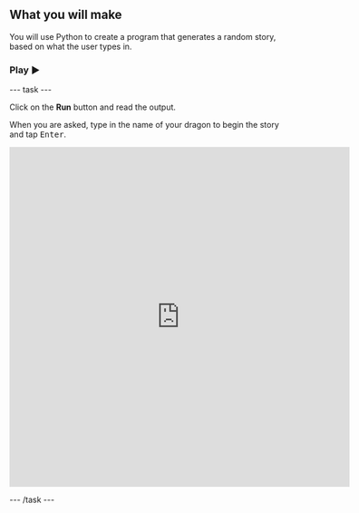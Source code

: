 ## What you will make

You will use Python to create a program that generates a random story, based on what the user types in.

### Play ▶️

--- task ---

<div style="display: flex; flex-wrap: wrap">
<div style="flex-basis: 175px; flex-grow: 1">  
Click on the <strong>Run</strong> button and read the output.

  When you are asked, type in the name of your dragon to begin the story and tap <kbd>Enter</kbd>.

</div>
<div class="trinket">
  <iframe src="https://editor.raspberrypi.org/embed/viewer/editor-storytime-complete" width="600" height="600" frameborder="0" marginwidth="0" marginheight="0" allowfullscreen>
  </iframe>
</div>
</div>

--- /task ---